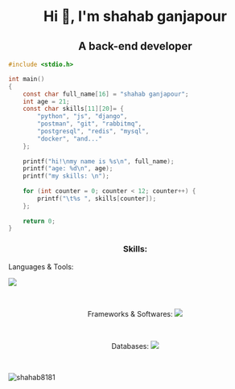 <h1 align="center">Hi 👋, I'm shahab ganjapour</h1>
<h2 align="center">A back-end developer</h2>

```c
#include <stdio.h>

int main()
{
    const char full_name[16] = "shahab ganjapour";
    int age = 21;
    const char skills[11][20]= {
        "python", "js", "django",
        "postman", "git", "rabbitmq",
        "postgresql", "redis", "mysql",
        "docker", "and..."
    };
    
    printf("hi!\nmy name is %s\n", full_name);
    printf("age: %d\n", age);
    printf("my skills: \n");
    
    for (int counter = 0; counter < 12; counter++) {
        printf("\t%s ", skills[counter]);
    };
    
    return 0;
}
```

<h3 align="center">Skills:</h3>
  Languages & Tools:
<p align="left">
  <a href="https://skillicons.dev">
    <img src="https://skillicons.dev/icons?i=py,js,c, regex" />
  </a>
</p>
<br>
<p align="center">
    Frameworks & Softwares:
  <a href="https://skillicons.dev">
    <img src="https://skillicons.dev/icons?i=django,postman,git,rabbitmq,docker,regex" />
  </a>
</p>
<br>
<p align="center">
    Databases:
  <a href="https://skillicons.dev">
    <img src="https://skillicons.dev/icons?i=postgres,redis,mysql" />
  </a>
</p>
<br>


<p><img align="center" src="https://github-readme-streak-stats.herokuapp.com/?user=shahab8181&" alt="shahab8181" /></p>
